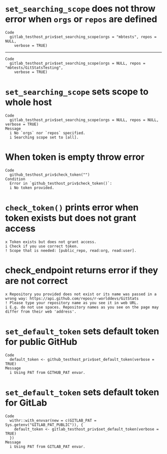 # `set_searching_scope` does not throw error when `orgs` or `repos` are defined

    Code
      gitlab_testhost_priv$set_searching_scope(orgs = "mbtests", repos = NULL,
        verbose = TRUE)

---

    Code
      gitlab_testhost_priv$set_searching_scope(orgs = NULL, repos = "mbtests/GitStatsTesting",
        verbose = TRUE)

# `set_searching_scope` sets scope to whole host

    Code
      gitlab_testhost_priv$set_searching_scope(orgs = NULL, repos = NULL, verbose = TRUE)
    Message
      i No `orgs` nor `repos` specified.
      i Searching scope set to [all].

# When token is empty throw error

    Code
      github_testhost_priv$check_token("")
    Condition
      Error in `github_testhost_priv$check_token()`:
      i No token provided.

# `check_token()` prints error when token exists but does not grant access

    x Token exists but does not grant access.
    i Check if you use correct token.
    ! Scope that is needed: [public_repo, read:org, read:user].

# check_endpoint returns error if they are not correct

    x Repository you provided does not exist or its name was passed in a wrong way: https://api.github.com/repos/r-worlddevs/GitStats
    ! Please type your repository name as you see it in web URL.
    i E.g. do not use spaces. Repository names as you see on the page may differ from their web 'address'.

# `set_default_token` sets default token for public GitHub

    Code
      default_token <- github_testhost_priv$set_default_token(verbose = TRUE)
    Message
      i Using PAT from GITHUB_PAT envar.

# `set_default_token` sets default token for GitLab

    Code
      withr::with_envvar(new = c(GITLAB_PAT = Sys.getenv("GITLAB_PAT_PUBLIC")), {
        default_token <- gitlab_testhost_priv$set_default_token(verbose = TRUE)
      })
    Message
      i Using PAT from GITLAB_PAT envar.

